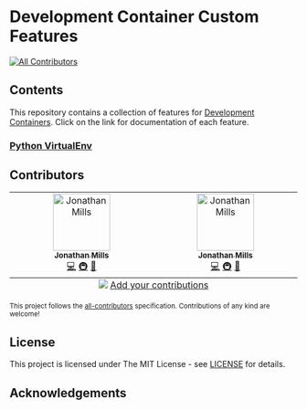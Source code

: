 # Development Container Custom Features

[![All Contributors](https://img.shields.io/github/all-contributors/itsalljustdata/devcontainers-custom-features?color=ee8449&style=flat-square)](#contributors)

## Contents

This repository contains a collection of features for [Development Containers](https://containers.dev). Click on the link for documentation of each feature.

### [Python VirtualEnv](src/python-virtualenv/README.md)

## Contributors

<!-- ALL-CONTRIBUTORS-LIST:START - Do not remove or modify this section -->
<!-- prettier-ignore-start -->
<!-- markdownlint-disable -->
<table>
  <tbody>
    <tr>
      <td align="center" valign="top" width="14.28%"><a href="https://github.com/itsalljustdata"><img src="https://avatars.githubusercontent.com/u/40585882?v=4?s=100" width="100px;" alt="Jonathan Mills"/><br /><sub><b>Jonathan Mills</b></sub></a><br /><a href="https://github.com/itsalljustdata/devcontainers-custom-features/commits?author=itsalljustdata" title="Code">💻</a> <a href="#infra-itsalljustdata" title="Infrastructure (Hosting, Build-Tools, etc)">🚇</a> <a href="https://github.com/itsalljustdata/devcontainers-custom-features/commits?author=itsalljustdata" title="Documentation">📖</a></td>
      <td align="center" valign="top" width="14.28%"><a href="https://github.com/JonMills-MRWA"><img src="https://avatars.githubusercontent.com/u/127457028?v=4?s=100" width="100px;" alt="Jonathan Mills"/><br /><sub><b>Jonathan Mills</b></sub></a><br /><a href="https://github.com/itsalljustdata/devcontainers-custom-features/commits?author=JonMills-MRWA" title="Code">💻</a> <a href="#infra-JonMills-MRWA" title="Infrastructure (Hosting, Build-Tools, etc)">🚇</a> <a href="https://github.com/itsalljustdata/devcontainers-custom-features/commits?author=JonMills-MRWA" title="Documentation">📖</a></td>
    </tr>
  </tbody>
  <tfoot>
    <tr>
      <td align="center" size="13px" colspan="7">
        <img src="https://raw.githubusercontent.com/all-contributors/all-contributors-cli/1b8533af435da9854653492b1327a23a4dbd0a10/assets/logo-small.svg">
          <a href="https://all-contributors.js.org/docs/en/bot/usage">Add your contributions</a>
        </img>
      </td>
    </tr>
  </tfoot>
</table>

<!-- markdownlint-restore -->
<!-- prettier-ignore-end -->

<!-- ALL-CONTRIBUTORS-LIST:END -->

<!-- markdownlint-disable -->

<small>This project follows the [all-contributors](https://allcontributors.org) specification.
Contributions of any kind are welcome! </small>

<!-- markdownlint-restore -->

## License

This project is licensed under The MIT License - see [LICENSE](LICENSE) for details.

## Acknowledgements
